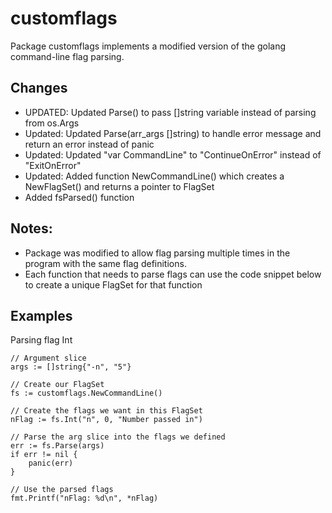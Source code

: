 # customflags
Package customflags implements a modified version of the golang command-line flag parsing.

## Changes
- UPDATED: Updated Parse() to pass []string variable instead of parsing from os.Args
- Updated: Updated Parse(arr_args []string) to handle error message and return an error instead of panic
- Updated: Updated "var CommandLine" to "ContinueOnError" instead of "ExitOnError"
- Updated: Added function NewCommandLine() which creates a NewFlagSet() and returns a pointer to FlagSet
- Added fsParsed() function

## Notes:
- Package was modified to allow flag parsing multiple times in the program with the same flag definitions.
- Each function that needs to parse flags can use the code snippet below to create a unique FlagSet for that function

## Examples

Parsing flag Int
```
// Argument slice
args := []string{"-n", "5"} 

// Create our FlagSet
fs := customflags.NewCommandLine()

// Create the flags we want in this FlagSet
nFlag := fs.Int("n", 0, "Number passed in")

// Parse the arg slice into the flags we defined
err := fs.Parse(args)
if err != nil {
	panic(err)
}

// Use the parsed flags
fmt.Printf("nFlag: %d\n", *nFlag)
```
